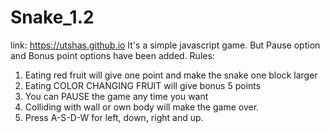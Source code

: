 # Snake_1.2
link: https://utshas.github.io
It's a simple javascript game. But Pause option and Bonus point options have been added.
Rules:
1. Eating red fruit will give one point and make the snake one block larger
2. Eating COLOR CHANGING FRUIT will give bonus 5 points
3. You can PAUSE the game any time you want
4. Colliding with wall or own body will make the game over.
5. Press A-S-D-W for left, down, right and up.

